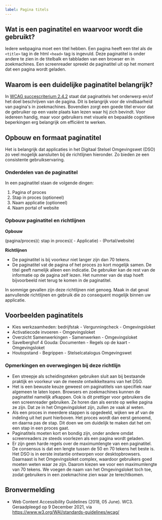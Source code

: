 ```yaml
---
label: Pagina titels
---
```


## Wat is een paginatitel en waarvoor wordt die gebruikt?

Iedere webpagina moet een titel hebben. Een pagina heeft een titel als de `<title>` tag in de html `<head>` tag is ingevuld. Deze paginatitel is onder andere te zien in de titelbalk en tabbladen van een browser en in zoekmachines. Een screenreader spreekt de paginatitel uit op het moment dat een pagina wordt geladen.

## Waarom is een duidelijke paginatitel belangrijk?

In [WCAG succescriterium 2.4.2](https://www.w3.org/TR/UNDERSTANDING-WCAG20/navigation-mechanisms-title.html) staat dat paginatitels het onderwerp en/of het doel beschrijven van de pagina. Dit is belangrijk voor de vindbaarheid van pagina's in zoekmachines. Bovendien zorgt een goede titel ervoor dat de gebruiker op een vaste plaats kan lezen waar hij zich bevindt. Voor iedereen handig, maar voor gebruikers met visuele en bepaalde cognitieve beperkingen erg belangrijk om efficiënt te werken.

## Opbouw en formaat paginatitel

Het is belangrijk dat applicaties in het Digitaal Stelsel Omgevingswet (DSO) zo veel mogelijk aansluiten bij de richtlijnen hieronder. Zo bieden ze een consistente gebruikservaring.

### Onderdelen van de paginatitel

In een paginatitel staan de volgende dingen:

1. Pagina of proces
2. Stap in proces (optioneel)
3. Naam applicatie (optioneel)
4. Naam portal of website

### Opbouw paginatitel en richtlijnen

**Opbouw**

(pagina/proces)(: stap in proces)( - Applicatie) - (Portal/website)

**Richtlijnen**

- De paginatitel is bij voorkeur niet langer zijn dan 70 tekens.
- De paginatitel vat de pagina of het proces zo kort mogelijk samen. De titel geeft namelijk alleen een indicatie. De gebruiker kan de rest van de informatie op de pagina zelf lezen. Het nummer van de stap hoeft bijvoorbeeld niet terug te komen in de paginatitel.

In sommige gevallen zijn deze richtlijnen niet genoeg. Maak in dat geval aanvullende richtlijnen en gebruik die zo consequent mogelijk binnen uw applicatie.

## Voorbeelden paginatitels

- Kies werkzaamheden: bedrijfstak - Vergunningcheck - Omgevingsloket
- Activatiecode invoeren - Omgevingsloket
- Overzicht Samenwerkingen - Samenwerken - Omgevingsloket
- Savelberghof 4 Gouda: Documenten - Regels op de kaart - Omgevingsloket
- Houtopstand - Begrippen - Stelselcatalogus Omgevingswet

### Opmerkingen en overwegingen bij deze richtlijn

- Een streepje als scheidingsteken gebruiken sluit aan bij bestaande praktijk en voorkeur van de meeste ontwikkelteams van het DSO.
- Het is een bewuste keuze geweest om paginatitels van specifiek naar algemeen te laten lopen. Browsers en zoekmachines kunnen de paginatitel namelijk afkappen. Ook is dit prettiger voor gebruikers die een screenreader gebruiken. Ze horen dan als eerste op welke pagina ze zijn. Dat ze in het Omgevingsloket zijn, zullen ze vaak al weten.
- Als een proces in meerdere stappen is opgedeeld, wijken we af van de indeling uit het punt hierboven. Het proces wordt dan eerst genoemd, en daarna pas de stap. Dit doen we om duidelijk te maken dat het om een stap in een proces gaat.
- Paginatitels moeten kort en bondig zijn, onder andere omdat screenreaders ze steeds voorlezen als een pagina wordt geladen.
- Er zijn geen harde regels over de maximumlengte van een paginatitel. De consensus is dat een lengte tussen de 50 en 70 tekens het beste is. Het DSO is in eerste instantie ontworpen voor desktopbrowsers. Daarnaast is het Omgevingsloket complex, waardoor gebruikers goed moeten weten waar ze zijn. Daarom kiezen we voor een maximumlengte van 70 tekens.
  We voegen de naam van het Omgevingsloket toch toe, zodat gebruikers in een zoekmachine zien waar ze terechtkomen.

## Bronvermelding

- Web Content Accessibility Guidelines (2018, 05 June). WC3. Geraadpleegd op 9 December 2021, via https://www.w3.org/WAI/standards-guidelines/wcag/
